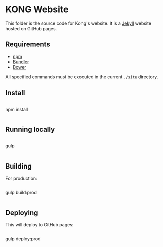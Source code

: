 # KONG Website

This folder is the source code for Kong's website. It is a [Jekyll](http://jekyllrb.com/) website hosted on GitHub pages.

## Requirements

- [npm](https://www.npmjs.com/)
- [Bundler](http://bundler.io/)
- [Bower](http://bower.io/)

All specified commands must be executed in the current `./site` directory.

## Install

>```bash
npm install
>```

## Running locally

>```bash
gulp
>```

## Building

For production:

>```bash
gulp build:prod
>```

## Deploying

This will deploy to GitHub pages:

>```bash
gulp deploy:prod
>```
